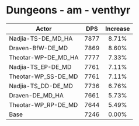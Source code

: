 # Dungeons - am - venthyr
| Actor | DPS | Increase |
|---|:---:|:---:|
|Nadjia-TS-DE_MD_HA|7877|8.71%|
|Draven-BfW-DE_MD|7869|8.60%|
|Theotar-WP-DE_MD_HA|7777|7.33%|
|Nadjia-TS_EP-DE_MD|7761|7.11%|
|Theotar-WP_SS-DE_MD|7761|7.11%|
|Nadjia-TS_DD-DE_MD|7736|6.76%|
|Draven-DE_MD_HA|7661|5.73%|
|Theotar-WP_RP-DE_MD|7644|5.49%|
|Base|7246|0.00%|
